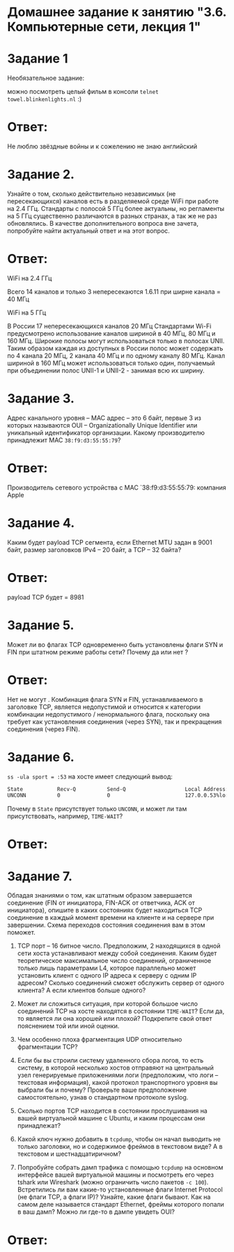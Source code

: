 # Домашнее задание к занятию "3.6. Компьютерные сети, лекция 1"

# Задание 1

Необязательное задание:


можно посмотреть целый фильм в консоли `telnet towel.blinkenlights.nl` :)

# Ответ:

Не люблю звёздные войны и к сожелению не знаю английский 

# Задание 2.

Узнайте о том, сколько действительно независимых (не пересекающихся) каналов есть в разделяемой среде WiFi при работе на 2.4 ГГц. Стандарты с полосой 5 ГГц более актуальны, но регламенты на 5 ГГц существенно различаются в разных странах, а так же не раз обновлялись. В качестве дополнительного вопроса вне зачета, попробуйте найти актуальный ответ и на этот вопрос.

# Ответ:

WiFi  на 2.4 ГГц

Всего 14 каналов и только 3 непересекаются  1.6.11 при ширне канала = 40 МГц


WiFi  на 5 ГГц

В России 17  непересекающихся каналов  20 МГц 
Стандартами Wi-Fi предусмотрено использование каналов шириной в 40 МГц, 80 МГц и 160 МГц. 
Широкие полосы могут использоваться только в полосах UNII.
Таким образом каждая из доступных в России полос может содержать по 4 канала 20 МГц, 2 канала 40 МГц и по одному каналу 80 МГц.
Канал шириной в 160 МГц может использоваться только один, получаемый при объединении полос UNII-1 и UNII-2 - занимая всю их ширину.




# Задание 3. 

Адрес канального уровня – MAC адрес – это 6 байт, первые 3 из которых называются OUI – Organizationally Unique Identifier или уникальный идентификатор организации. Какому производителю принадлежит MAC `38:f9:d3:55:55:79`?

# Ответ:

Производитель сетевого устройства с MAC `38:f9:d3:55:55:79: компания Apple

# Задание 4. 

Каким будет payload TCP сегмента, если Ethernet MTU задан в 9001 байт, размер заголовков IPv4 – 20 байт, а TCP – 32 байта?

# Ответ:

payload TCP будет = 8981

# Задание 5. 

Может ли во флагах TCP одновременно быть установлены флаги SYN и FIN при штатном режиме работы сети? Почему да или нет ?


# Ответ:

Нет не могут . Комбинация флага SYN и FIN, устанавливаемого в заголовке TCP, является недопустимой и относится к категории комбинации недопустимого / ненормального флага, поскольку она требует как установления соединения (через SYN), так и прекращения соединения (через FIN).


# Задание 6. 

`ss -ula sport = :53` на хосте имеет следующий вывод:

```bash
State           Recv-Q          Send-Q                   Local Address:Port                     Peer Address:Port          Process
UNCONN          0               0                        127.0.0.53%lo:domain                        0.0.0.0:*
```

Почему в `State` присутствует только `UNCONN`, и может ли там присутствовать, например, `TIME-WAIT`?

# Ответ:

# Задание 7.

Обладая знаниями о том, как штатным образом завершается соединение (FIN от инициатора, FIN-ACK от ответчика, ACK от инициатора), опишите в каких состояниях будет находиться TCP соединение в каждый момент времени на клиенте и на сервере при завершении. Схема переходов состояния соединения вам в этом поможет.

1. TCP порт – 16 битное число. Предположим, 2 находящихся в одной сети хоста устанавливают между собой соединения. Каким будет теоретическое максимальное число соединений, ограниченное только лишь параметрами L4, которое параллельно может установить клиент с одного IP адреса к серверу с одним IP адресом? Сколько соединений сможет обслужить сервер от одного клиента? А если клиентов больше одного?

2. Может ли сложиться ситуация, при которой большое число соединений TCP на хосте находятся в состоянии  `TIME-WAIT`? Если да, то является ли она хорошей или плохой? Подкрепите свой ответ пояснением той или иной оценки.

3. Чем особенно плоха фрагментация UDP относительно фрагментации TCP?

4. Если бы вы строили систему удаленного сбора логов, то есть систему, в которой несколько хостов отправяют на центральный узел генерируемые приложениями логи (предположим, что логи – текстовая информация), какой протокол транспортного уровня вы выбрали бы и почему? Проверьте ваше предположение самостоятельно, узнав о стандартном протоколе syslog.

5. Сколько портов TCP находится в состоянии прослушивания на вашей виртуальной машине с Ubuntu, и каким процессам они принадлежат?

6. Какой ключ нужно добавить в `tcpdump`, чтобы он начал выводить не только заголовки, но и содержимое фреймов в текстовом виде? А в текстовом и шестнадцатиричном?

7. Попробуйте собрать дамп трафика с помощью `tcpdump` на основном интерфейсе вашей виртуальной машины и посмотреть его через tshark или Wireshark (можно ограничить число пакетов `-c 100`). Встретились ли вам какие-то установленные флаги Internet Protocol (не флаги TCP, а флаги IP)? Узнайте, какие флаги бывают. Как на самом деле называется стандарт Ethernet, фреймы которого попали в ваш дамп? Можно ли где-то в дампе увидеть OUI?

# Ответ:

